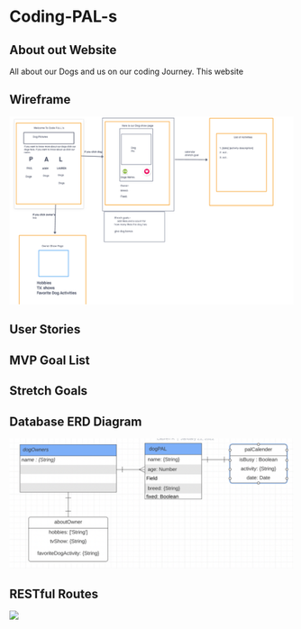 # Coding-PAL-s
## About out Website
All about our Dogs and us on our coding Journey. This website 

## Wireframe
![](pictures/wireFrameCodingPal.png)

## User Stories

## MVP Goal List

## Stretch Goals

## Database ERD Diagram
![](pictures/ERD-Diagram.png)

## RESTful Routes
<img src="pictures/Code-PAL-Route-Table.png" width='300'/>

